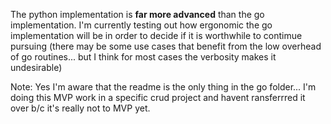The python implementation is **far more advanced** than the go implementation. I'm currently testing out how ergonomic the go implementation will be in order to decide if it is worthwhile to contimue pursuing (there may be some use cases that benefit from the low overhead of go routines... but I think for most cases the verbosity makes it undesirable)

Note: Yes I'm aware that the readme is the only thing in the go folder... I'm doing this MVP work in a specific crud project and havent ransferrred it over b/c it's really not to MVP yet.
